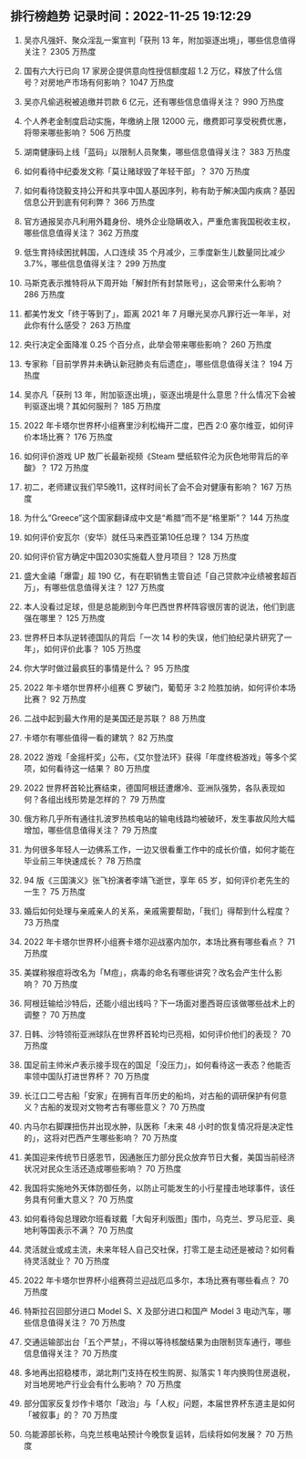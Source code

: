 
## 排行榜趋势 记录时间：2022-11-25 19:12:29
  
  1. 吴亦凡强奸、聚众淫乱一案宣判「获刑 13 年，附加驱逐出境」，哪些信息值得关注？ 2305 万热度
    
  2. 国有六大行已向 17 家房企提供意向性授信额度超 1.2 万亿，释放了什么信号？对房地产市场有何影响？ 1047 万热度
    
  3. 吴亦凡偷逃税被追缴并罚款 6 亿元，还有哪些信息值得关注？ 990 万热度
    
  4. 个人养老金制度启动实施，年缴纳上限 12000 元，缴费即可享受税费优惠，将带来哪些影响？ 506 万热度
    
  5. 湖南健康码上线「蓝码」以限制人员聚集，哪些信息值得关注？ 383 万热度
    
  6. 如何看待中纪委发文称「莫让赌球毁了年轻干部」？ 370 万热度
    
  7. 如何看待饶毅支持公开和共享中国人基因序列，称有助于解决国内疾病？基因信息公开到底有何利弊？ 366 万热度
    
  8. 官方通报吴亦凡利用外籍身份、境外企业隐瞒收入，严重危害我国税收主权，哪些信息值得关注？ 362 万热度
    
  9. 低生育持续困扰韩国，人口连续 35 个月减少，三季度新生儿数量同比减少 3.7%，哪些信息值得关注？ 299 万热度
    
  10. 马斯克表示推特将从下周开始「解封所有封禁账号」，这会带来什么影响？ 286 万热度
    
  11. 都美竹发文「终于等到了」，距离 2021 年 7 月曝光吴亦凡罪行近一年半，对此你有什么感受？ 263 万热度
    
  12. 央行决定全面降准 0.25 个百分点，此举会带来哪些影响？ 260 万热度
    
  13. 专家称「目前学界并未确认新冠肺炎有后遗症」，哪些信息值得关注？ 194 万热度
    
  14. 吴亦凡「获刑 13 年，附加驱逐出境」，驱逐出境是什么意思？什么情况下会被判驱逐出境？其如何服刑？ 185 万热度
    
  15. 2022 年卡塔尔世界杯小组赛里沙利松梅开二度，巴西 2:0 塞尔维亚，如何评价本场比赛？ 176 万热度
    
  16. 如何评价游戏 UP 敖厂长最新视频《Steam 壁纸软件沦为灰色地带背后的辛酸》？ 172 万热度
    
  17. 初二，老师建议我们早5晚11，这样时间长了会不会对健康有影响？ 167 万热度
    
  18. 为什么“Greece”这个国家翻译成中文是“希腊”而不是“格里斯”？ 144 万热度
    
  19. 如何评价安瓦尔（安华）就任马来西亚第10任总理？ 134 万热度
    
  20. 如何评价官方确定中国2030实施载人登月项目？ 128 万热度
    
  21. 盛大金禧「爆雷」超 190 亿，有在职销售主管自述「自己贷款冲业绩被套超百万」，有哪些信息值得关注？ 127 万热度
    
  22. 本人没看过足球，但是总能刷到今年巴西世界杯阵容很厉害的说法，他们到底强在哪里？ 125 万热度
    
  23. 世界杯日本队逆转德国队的背后「一次 14 秒的失误，他们拍纪录片研究了一年」，如何评价此事？ 105 万热度
    
  24. 你大学时做过最疯狂的事情是什么？ 95 万热度
    
  25. 2022 年卡塔尔世界杯小组赛 C 罗破门，葡萄牙 3:2 险胜加纳，如何评价本场比赛？ 92 万热度
    
  26. 二战中起到最大作用的是美国还是苏联？ 88 万热度
    
  27. 卡塔尔有哪些值得一看的建筑？ 82 万热度
    
  28. 2022 游戏「金摇杆奖」公布，《艾尔登法环》获得「年度终极游戏」等多个奖项，如何看待这一结果？ 80 万热度
    
  29. 2022 世界杯首轮比赛结束，德国阿根廷遭爆冷、亚洲队强势，各队表现如何？各组出线形势是怎样的？ 79 万热度
    
  30. 俄方称几乎所有通往扎波罗热核电站的输电线路均被破坏，发生事故风险大幅增加，哪些信息值得关注？ 79 万热度
    
  31. 为何很多年轻人一边佛系工作，一边又很看重工作中的成长价值，如何才能在毕业前三年快速成长？ 78 万热度
    
  32. 94 版《三国演义》张飞扮演者李靖飞逝世，享年 65 岁，如何评价老先生的一生？ 75 万热度
    
  33. 婚后如何处理与亲戚亲人的关系，亲戚需要帮助，「我们」得帮到什么程度？ 73 万热度
    
  34. 2022 年卡塔尔世界杯小组赛卡塔尔迎战塞内加尔，本场比赛有哪些看点？ 71 万热度
    
  35. 美媒称猴痘将改名为「M痘」，病毒的命名有哪些讲究？改名会产生什么影响？ 70 万热度
    
  36. 阿根廷输给沙特后，还能小组出线吗？下一场面对墨西哥应该做哪些战术上的调整？ 70 万热度
    
  37. 日韩、沙特领衔亚洲球队在世界杯首轮均已亮相，如何评价他们的表现？ 70 万热度
    
  38. 国足前主帅米卢表示接手现在的国足「没压力」，如何看待这一表态？他能否率领中国队打进世界杯？ 70 万热度
    
  39. 长江口二号古船「安家」在拥有百年历史的船坞，对古船的调研保护有何意义？古船的发现对文物考古有哪些意义？ 70 万热度
    
  40. 内马尔右脚踝扭伤并出现水肿，队医称「未来 48 小时的恢复情况将是决定性的」，这将对巴西产生哪些影响？ 70 万热度
    
  41. 美国迎来传统节日感恩节，因通胀压力部分民众放弃节日大餐，美国当前经济状况对民众生活还造成哪些影响？ 70 万热度
    
  42. 我国将实施地外天体防御任务，以防止可能发生的小行星撞击地球事件，该任务具有何重大意义？ 70 万热度
    
  43. 如何看待匈总理欧尔班看球戴「大匈牙利版图」围巾，乌克兰、罗马尼亚、奥地利等国表示不满？ 70 万热度
    
  44. 灵活就业或成主流，未来年轻人自己交社保，打零工是主动还是被动？如何看待灵活就业？ 70 万热度
    
  45. 2022 年卡塔尔世界杯小组赛荷兰迎战厄瓜多尔，本场比赛有哪些看点？ 70 万热度
    
  46. 特斯拉召回部分进口 Model S、X 及部分进口和国产 Model 3 电动汽车，哪些信息值得关注？ 70 万热度
    
  47. 交通运输部出台「五个严禁」，不得以等待核酸结果为由限制货车通行，哪些信息值得关注？ 70 万热度
    
  48. 多地再出招稳楼市，湖北荆门支持在校生购房、拟落实 1 年内换购住房退税，对当地房地产行业会有什么影响？ 70 万热度
    
  49. 部分国家反复炒作卡塔尔「政治」与「人权」问题，本届世界杯东道主是如何「被叙事」的？ 70 万热度
    
  50. 乌能源部长称，乌克兰核电站预计今晚恢复运转，后续将如何发展？ 70 万热度
    